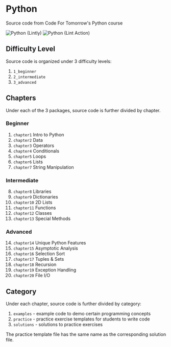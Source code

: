 # Python
Source code from Code For Tomorrow's Python course

![Python (Lintly)](https://github.com/code-for-tomorrow/python/workflows/Python%20(Lintly)/badge.svg)
![Python (Lint Action)](https://github.com/code-for-tomorrow/python/workflows/Python%20(Lint%20Action)/badge.svg)

## Difficulty Level
Source code is organized under 3 difficulty levels:
1. `1_beginner`
2. `2_intermediate`
3. `3_advanced`

## Chapters
Under each of the 3 packages, source code is further divided by chapter.
### Beginner
1. `chapter1` Intro to Python
2. `chapter2` Data
3. `chapter3` Operators
4. `chapter4` Conditionals
5. `chapter5` Loops
6. `chapter6` Lists
7. `chapter7` String Manipulation

### Intermediate
8. `chapter8` Libraries
9. `chapter9` Dictionaries
10. `chapter10` 2D Lists
11. `chapter11` Functions
12. `chapter12` Classes
13. `chapter13` Special Methods

### Advanced
14. `chapter14` Unique Python Features
15. `chapter15` Asymptotic Analysis
16. `chapter16` Selection Sort
17. `chapter17` Tuples & Sets
18. `chapter18` Recursion
19. `chapter19` Exception Handling
20. `chapter20` File I/O

## Category
Under each chapter, source code is further divided by category:
1. `examples` - example code to demo certain programming concepts
2. `practice` - practice exercise templates for students to write code
3. `solutions` - solutions to practice exercises

The practice template file has the same name as the corresponding solution file.
